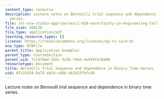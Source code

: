 ```yaml
---
content_type: resource
description: Lecture notes on Bernoulli trial sequence and dependence in binary time
  series.
file: /ol-ocw-studio-app/courses/1-010-uncertainty-in-engineering-fall-2008/8fc155598a75eb24c68b462423fbfc49_app_05.pdf
file_size: 160126
file_type: application/pdf
learning_resource_types: []
license: https://creativecommons.org/licenses/by-nc-sa/4.0/
ocw_type: OCWFile
parent_title: Application Examples
parent_type: CourseSection
parent_uid: 71fd70ed-185c-332b-74e6-4e459fe7b890
resourcetype: Document
title: Bernoulli Trial Sequence and Dependence in Binary Time Series
uid: 8fc15559-8a75-eb24-c68b-462423fbfc49
---
```

Lecture notes on Bernoulli trial sequence and dependence in binary time series.
